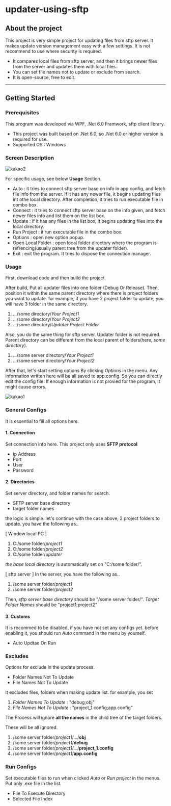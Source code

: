 # updater-using-sftp

## About the project

This project is very simple project for updating files from sftp server.
It makes update version management easy with a few settings.
It is not recommend to use where security is required.

+ It compares local files from sftp server, and then it brings newer files from the server and updates them with local files.
+ You can set file names not to update or exclude from search.
+ It is open-source, free to edit.

---
## Getting Started

### Prerequisites

This program was developed via WPF, .Net 6.0 Framwork, sftp client library.

+ This project was built based on .Net 6.0, so .Net 6.0 or higher version is required for use.
+ Supported OS : Windows

### Screen Description

![kakao2](https://user-images.githubusercontent.com/92710478/162603839-c111c55d-633e-4706-bc52-7889fc8204d9.png)

For specific usage, see below __Usage__ Section.

+ Auto : it tries to connect sftp server base on info in app.config, and fetch file info from the server. If it has any newer file, it begins updating files int othe local directory. After completion, it tries to run executable file in combo box.
+ Connect : it tries to connect sftp server base on the info given, and fetch newer files info and list them on the list box.
+ Update : if it has any files in the list box, it begins updating files into the local directory.
+ Run Project : it run executable file in the combo box.
+ Options : open new option popup.
+ Open Local Folder : open local folder directory where the program is refrencing(usually parent tree from the updater folder).
+ Exit : exit the program. It tries to dispose the connection manager.

### Usage

First, download code and then build the project.

After build, Put all updater files into one folder (Debug Or Release). 
Then, position it within the same parent directory where there is project folders you want to update.
for example, if you have 2 project folder to update, you will have 3 folder in the same directory.

1. .../some directory/_Your Project1_
2. .../some directory/_Your Project2_
3. .../some directory/_Updater Project Folder_

Also, you do the same thing for sftp server. 
Updater folder is not required. Parent directory can be different from the local parent of folders(here, _some directory_).

1. .../some server directory/_Your Project1_
2. .../some server directory/_Your Project2_

After that, let's start setting options By clicking _Options_ in the menu.
Any information written here will be all saved to app.config. So you can directly edit the config file.
If enough information is not provied for the program, It might cause errors.

![kakao1](https://user-images.githubusercontent.com/92710478/162604573-f848165d-754a-47a0-a6b8-c3ae364c375a.png)

### General Configs

It is essential to fill all options here. 

#### 1. Connection
Set connection info here. This project only uses __SFTP protocol__

+ Ip Address
+ Port 
+ User
+ Password

#### 2. Directories
Set server directory, and folder names for search. 

+ SFTP server base directory
+ target folder names

the logic is simple. let's continue with the case above, 2 project folders to update.
you have the following as.. 

[ Window local PC ] 
1. C:/some folder/_project1_
2. C:/some folder/_project2_
3. C:/some folder/_updater_

_the base local directory_ is automatically set on "C:/some folder/".

[ sftp server ]
In the server, you have the following as..

1. /some server folder/_project1_
2. /some server folder/_project2_

Then, _sftp server base directory_ should be "/some server folder/".
_Target Folder Names_ should be "project1;project2"

#### 3. Customs
It is recommed to be disabled, if you have not set any configs yet.
before enabling it, you should run _Auto_ command in the menu by yourself.

+ Auto Updtae On Run

### Excludes
Options for exclude in the update process.

+ Folder Names Not To Update
+ File Names Not To Update

It excludes files, folders when making update list.
for example, you set
1. _Folder Names To Update_ : "debug;obj"
2. _File Names Not To Update_ : "project_1.config;app.config"

The Process will ignore __all the names__ in the child tree of the target folders.

These will be all ignored.

1. /some server folder/_project1_/.../__obj__
2. /some server folder/_project1_/__debug__
3. /some server folder/_project1_/.../__project_1.config__
4. /some server folder/_project1_/__app.config__

### Run Configs
Set executable files to run when clicked _Auto_ or _Run project_ in the menus.
Put only .exe file in the list.

+ File To Execute Directory
+ Selected File Index












